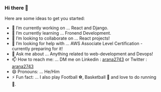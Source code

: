 ### Hi there 👋

Here are some ideas to get you started:

- 🔭 I’m currently working on ... React and Django.
- 🌱 I’m currently learning ... Fronend Development.
- 👯 I’m looking to collaborate on ... React projects!
- 🤔 I’m looking for help with ... AWS Associate Level Certification - currently preparing for it!
- 💬 Ask me about ... Anything related to web-development and Devops!
- 📫 How to reach me: ... DM me on Linkedin : [arana2743](https://www.linkedin.com/in/arana2743) or Twitter : [arana2743](https://twitter.com/arana2743)
- 😄 Pronouns: ... He/Him
- ⚡ Fun fact: ... I also play Football ⚽, Basketball 🏀 and love to do running 🏃.
